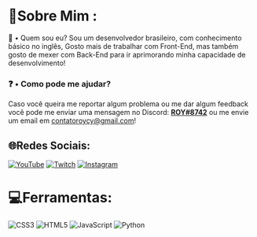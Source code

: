# 💫Sobre Mim :
🤔 • Quem sou eu?
Sou um desenvolvedor brasileiro, com conhecimento básico no inglês, Gosto mais de trabalhar com Front-End, mas também gosto de mexer com Back-End para ir aprimorando minha capacidade de desenvolvimento!

### ❓ • Como pode me ajudar?
Caso você queira me reportar algum problema ou me dar algum feedback você pode me enviar uma mensagem no Discord: [**ROY#8742**](https://discord.com/users/717766639260532826) ou me envie um email em contatoroycy@gmail.com!

## 🌐Redes Sociais:
 [![YouTube](https://img.shields.io/badge/YouTube-%23FF0000.svg?logo=YouTube&logoColor=white)](https://youtube.com/c/UCCsAce_V0D2lqjKgALVU9KQ) [![Twitch](https://img.shields.io/badge/Twitch-%239146FF.svg?logo=Twitch&logoColor=white)](https://twitch.tv/roycye) [![Instagram](https://img.shields.io/badge/Instagram-%23E4405F.svg?logo=Instagram&logoColor=white)](https://instagram.com/roycyofc)

# 💻Ferramentas:
![CSS3](https://img.shields.io/badge/css3-%231572B6.svg?style=for-the-badge&logo=css3&logoColor=white) ![HTML5](https://img.shields.io/badge/html5-%23E34F26.svg?style=for-the-badge&logo=html5&logoColor=white) ![JavaScript](https://img.shields.io/badge/javascript-%23323330.svg?style=for-the-badge&logo=javascript&logoColor=%23F7DF1E) ![Python](https://img.shields.io/badge/python-3670A0?style=for-the-badge&logo=python&logoColor=ffdd54)

